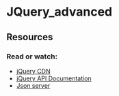 # JQuery_advanced

## Resources

### Read or watch:

- [jQuery CDN](https://intranet.aluswe.com/rltoken/HYcR2G4zdl2C0Hd4g3Nu9Q)
- [jQuery API Documentation](https://intranet.aluswe.com/rltoken/JbOOsa1cUaTDLbOlenMgsQ)
- [Json server](https://intranet.aluswe.com/rltoken/JUe8jdQHFeWY9w9M-0w3_Q)
